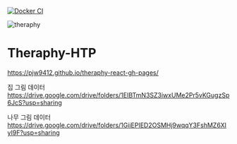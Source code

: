 [![Docker CI](https://github.com/LeChcukbb/Theraphy-HTP/actions/workflows/docker-image.yml/badge.svg)](https://github.com/LeChcukbb/Theraphy-HTP/actions/workflows/docker-image.yml)

![theraphy](https://user-images.githubusercontent.com/39594520/161876854-56228929-6b26-4091-8eec-32ff70a9b2ac.gif)


# Theraphy-HTP
https://pjw9412.github.io/theraphy-react-gh-pages/

집 그림 데이터 <br>
https://drive.google.com/drive/folders/1EIBTmN3SZ3iwxUMe2Pr5vKGugzSp6JcS?usp=sharing

나무 그림 데이터 <br>
https://drive.google.com/drive/folders/1GiiEPIED2OSMHj9wqqY3FshMZ6XlyI9F?usp=sharing
